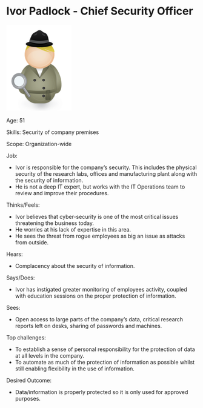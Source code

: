 <!-- SPDX-License-Identifier: CC-BY-4.0 -->
<!-- Copyright Contributors to the ODPi Data Governance project. -->

# Ivor Padlock - Chief Security Officer

![Icon](ivor-padlock.png)

Age: 51

Skills: Security of company premises

Scope: Organization-wide

Job:
* Ivor is responsible for the company’s security.
This includes the physical security of the research labs,
offices and manufacturing plant along with the security of information.
* He is not a deep IT expert, but works with the IT Operations
team to review and improve their procedures.

Thinks/Feels:
* Ivor believes that cyber-security is one of the most critical issues
threatening the business today.
* He worries at his lack of expertise in this area.
* He sees the threat from rogue employees as big an issue as attacks from outside.

Hears:
* Complacency about the security of information.

Says/Does:
* Ivor has instigated greater monitoring of employees activity,
coupled with education sessions on the proper protection of information.

Sees:
* Open access to large parts of the company’s data, critical research
reports left on desks, sharing of passwords and machines.

Top challenges:
* To establish a sense of personal responsibility for the protection
of data at all levels in the company.
* To automate as much of the protection of information as possible
whilst still enabling flexibility in the use of information.

Desired Outcome:
* Data/information is properly protected so it is only used for
approved purposes.
